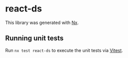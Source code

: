 # react-ds

This library was generated with [Nx](https://nx.dev).

## Running unit tests

Run `nx test react-ds` to execute the unit tests via [Vitest](https://vitest.dev/).
